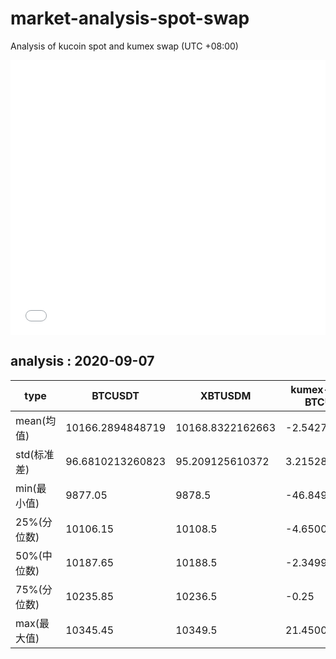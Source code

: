 # market-analysis-spot-swap
Analysis of kucoin spot and kumex swap (UTC +08:00)

<iframe width="100%" height="440" src="./data.html" frameborder="no" border="0" scrolling="no"></iframe>

## analysis : 2020-09-07

type | BTCUSDT | XBTUSDM | kumex-XBTUSDM-BTCUSDT_arb
---|---|---|---
mean(均值) | 10166.2894848719 | 10168.8322162663 | -2.54273139433949
std(标准差) | 96.6810213260823 | 95.209125610372 | 3.2152840749652
min(最小值) | 9877.05 | 9878.5 | -46.8499999999986
25%(分位数) | 10106.15 | 10108.5 | -4.65000000000146
50%(中位数) | 10187.65 | 10188.5 | -2.34999999999855
75%(分位数) | 10235.85 | 10236.5 | -0.25
max(最大值) | 10345.45 | 10349.5 | 21.4500000000007
